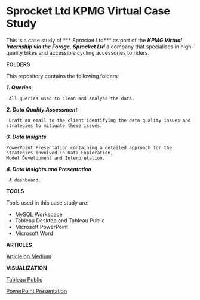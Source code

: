 # Sprocket Ltd KPMG Virtual Case Study
This is a case study of *** Sprocket Ltd*** as part of the ***KPMG Virtual Internship via the Forage***. 
***Sprocket Ltd*** a company that specialises in high-quality bikes and accessible cycling accessories to riders. 

**FOLDERS**

This repository contains the following folders:

***1. Queries***

     All queries used to clean and analyse the data. 
     
***2. Data Quality Assessment***

     Draft an email to the client identifying the data quality issues and strategies to mitigate these issues. 
     
***3. Data Insights***

    PowerPoint Presentation containing a detailed approach for the strategies involved in Data Exploration, 
    Model Development and Interpretation. 
    
***4. Data Insights and Presentation***

     A dashboard. 
     

**TOOLS**

Tools used in this case study are:

- MySQL Workspace
- Tableau Desktop and Tableau Public
- Microsoft PowerPoint
- Microsoft Word

**ARTICLES** 

[Article on Medium](…)

**VISUALIZATION**

[Tableau Public](https://tabsoft.co/3ECthfi)

[PowerPoint Presentation](https://1drv.ms/p/s!AtqTV_z531JVgkNLBPW6zL60Meo2?e=yIN826)
